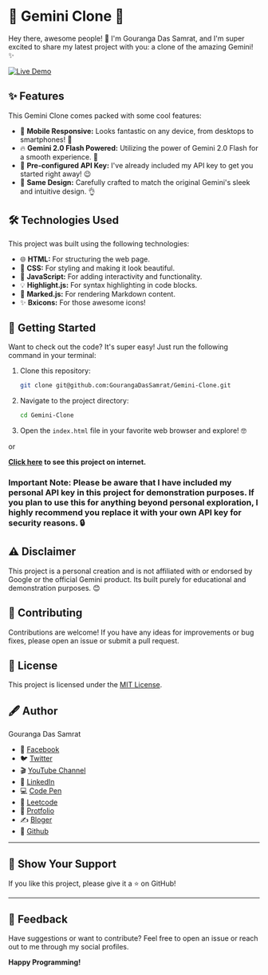 # 🤖 Gemini Clone 🚀

Hey there, awesome people! 👋 I'm Gouranga Das Samrat, and I'm super excited to share my latest project with you: a clone of the amazing Gemini! ✨

[![Live Demo](https://img.shields.io/badge/Live-Demo-brightgreen)](https://geminiclonebygouranga.netlify.app/)

## ✨ Features

This Gemini Clone comes packed with some cool features:

* 📱 **Mobile Responsive:** Looks fantastic on any device, from desktops to smartphones! 🤩
* 🔥 **Gemini 2.0 Flash Powered:** Utilizing the power of Gemini 2.0 Flash for a smooth experience. 💪
* 🔑 **Pre-configured API Key:** I've already included my API key to get you started right away! 😉
* 🎨 **Same Design:** Carefully crafted to match the original Gemini's sleek and intuitive design. 👌

## 🛠️ Technologies Used

This project was built using the following technologies:

* 🌐 **HTML:** For structuring the web page.
* 🎨 **CSS:** For styling and making it look beautiful.
* 📜 **JavaScript:** For adding interactivity and functionality.
* 💡 **Highlight.js:** For syntax highlighting in code blocks.
* 📝 **Marked.js:** For rendering Markdown content.
* ✨ **Bxicons:** For those awesome icons!

## 🚀 Getting Started

Want to check out the code? It's super easy! Just run the following command in your terminal:

1.  Clone this repository:
    ```bash
    git clone git@github.com:GourangaDasSamrat/Gemini-Clone.git
    
2.  Navigate to the project directory:
    ```bash
    cd Gemini-Clone
    ```
3.  Open the `index.html` file in your favorite web browser and explore! 🤓

or

**[Click here](https://geminiclonebygouranga.netlify.app/) to see this project on internet.**

### Important Note: Please be aware that I have included my personal API key in this project for demonstration purposes. If you plan to use this for anything beyond personal exploration, I highly recommend you replace it with your own API key for security reasons. 🔒

## ⚠️ Disclaimer
This project is a personal creation and is not affiliated with or endorsed by Google or the official Gemini product. Its built purely for educational and demonstration purposes. 😊

## 👏 Contributing

Contributions are welcome! If you have any ideas for improvements or bug fixes, please open an issue or submit a pull request.

## 📰 License

This project is licensed under the [MIT License](https://opensource.org/licenses/MIT).

## 🖋️ Author

Gouranga Das Samrat

* 📘 [Facebook](https://www.facebook.com/gourangadassamrat)
* 🐦 [Twitter](https://x.com/gouranga_khulna)
* 🎬 [YouTube Channel](https://www.youtube.com/@GourangaDasSamrat)
* 💼 [LinkedIn](https://linkedin.com/in/gouranga-das-samrat)
* 💻 [Code Pen](https://codepen.io/gouranga-das-samrat)
* 🚀 [Leetcode](https://leetcode.com/u/cqq98g0hw0/)
* 🎨 [Protfolio](https://gourangadas.netlify.app/)
* ✍️ [Bloger](https://gourangadassamrat.blogspot.com/)
* 🐙 [Github](https://github.com/GourangaDasSamrat)



---

## 🌟 Show Your Support

If you like this project, please give it a ⭐ on GitHub!


---
## 📢 Feedback

Have suggestions or want to contribute? Feel free to open an issue or reach out to me through my social profiles.

**Happy Programming!**
